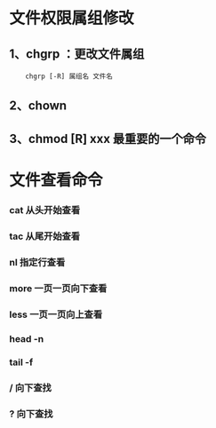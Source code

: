 # 文件权限属组修改
## 1、chgrp ：更改文件属组
		chgrp [-R] 属组名 文件名
		
## 2、chown
## 3、chmod [R] xxx 最重要的一个命令

# 文件查看命令
### cat 从头开始查看
### tac 从尾开始查看
### nl   指定行查看
### more 一页一页向下查看
### less 一页一页向上查看
### head -n 
### tail -f
### / 向下查找
### ? 向下查找
